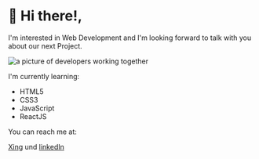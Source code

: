 # 👋 Hi there!,  

<p>I'm interested in Web Development and I'm looking forward to talk with you about our next Project.</p>

<img src="https://encrypted-tbn0.gstatic.com/images?q=tbn:ANd9GcTdODeSH-UDAW54Dqef-OrKTEK4KlhX1Gl0OA&usqp=CAU" alt="a picture of developers working together">

<p>I'm currently learning:</p>

<ul>
  <li>HTML5</li>
  <li>CSS3</li>
  <li>JavaScript</li>
  <li>ReactJS</li>
</ul>

<p>You can reach me at:</p>

<p> <a href="https://www.xing.com/profile/Georgios_Natrosvili/cv">Xing</a> und <a href="www.linkedin.com/in/natrosvili">linkedIn</a></p>

